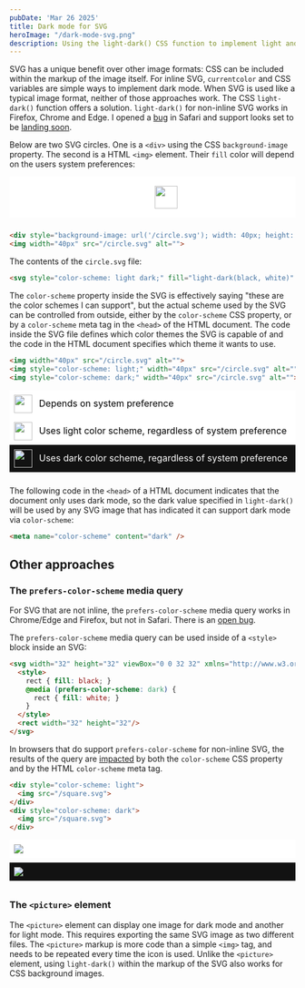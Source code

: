 ```yaml
---
pubDate: 'Mar 26 2025'
title: Dark mode for SVG
heroImage: "/dark-mode-svg.png"
description: Using the light-dark() CSS function to implement light and dark mode for non-inline SVG icons, including SVG used with the HTML img element or as a CSS background-image. 
---
```


SVG has a unique benefit over other image formats: CSS can be included within the markup of the image itself. For inline SVG, `currentcolor` and CSS variables are simple ways to implement dark mode. When SVG is used like a typical image format, neither of those approaches work. The CSS `light-dark()` function offers a solution. `light-dark()` for non-inline SVG works in Firefox, Chrome and Edge. I opened a [bug](https://bugs.webkit.org/show_bug.cgi?id=283489) in Safari and support looks set to be [landing soon](https://github.com/WebKit/WebKit/pull/42918).

Below are two SVG circles. One is a `<div>` using the CSS `background-image` property. The second is a HTML `<img>` element. Their `fill` color will depend on the users system preferences:

<div style="display: flex; justify-content: center; gap: 8px; margin-bottom: 24px; color-scheme: light dark; background-color: Canvas; padding: 16px;">
<div style="width: 40px; height: 40px; background-image: url('/circle.svg')">
</div>
<img width="40px" src="/circle.svg" alt="">
</div>

```html
<div style="background-image: url('/circle.svg'); width: 40px; height: 40px;"></div>
<img width="40px" src="/circle.svg" alt="">
```

The contents of the `circle.svg` file:

```html
<svg style="color-scheme: light dark;" fill="light-dark(black, white)" viewBox="0 0 10 10" xmlns="http://www.w3.org/2000/svg" id="circle"><circle cx="5" cy="5" r="5"/></svg>
```

The `color-scheme` property inside the SVG is effectively saying "these are the color schemes I can support", but the actual scheme used by the SVG can be controlled from outside, either by the `color-scheme` CSS property, or by a `color-scheme` meta tag in the `<head>` of the HTML document. The code inside the SVG file defines which color themes the SVG is capable of and the code in the HTML document specifies which theme it wants to use.

```html
<img width="40px" src="/circle.svg" alt="">
<img style="color-scheme: light;" width="40px" src="/circle.svg" alt="">
<img style="color-scheme: dark;" width="40px" src="/circle.svg" alt="">
```

<div style="margin-bottom: 24px; line-height: 1.3; font-size: 16px;">
<div style="display: grid; grid-template-columns: max-content 1fr; color-scheme: light dark; background-color: Canvas; color: CanvasText; padding: 8px; align-items: center; gap: 12px;"><img width="32px" src="/circle.svg" alt=""> <span>Depends on system preference</span></div>
<div style="display: grid; grid-template-columns: max-content 1fr; color-scheme: light; background-color: Canvas; color: CanvasText; padding: 8px; align-items: center; gap: 12px;"><img style="color-scheme: light;" width="32px" src="/circle.svg" alt=""> <span>Uses light color scheme, regardless of system preference</span></div>
<div style="display: grid; grid-template-columns: max-content 1fr; color-scheme: dark; background-color: Canvas; color: CanvasText; padding: 8px; align-items: center; gap: 12px;"><img style="color-scheme: dark;" width="32px" src="/circle.svg" alt=""> <span>Uses dark color scheme, regardless of system preference</span></div>
</div>

The following code in the `<head>` of a HTML document indicates that the document only uses dark mode, so the dark value specified in `light-dark()` will be used by any SVG image that has indicated it can support dark mode via `color-scheme`:

```html
<meta name="color-scheme" content="dark" />
```

## Other approaches

### The `prefers-color-scheme` media query

For SVG that are not inline, the `prefers-color-scheme` media query works in Chrome/Edge and Firefox, but not in Safari. There is an [open bug](https://bugs.webkit.org/show_bug.cgi?id=199134).

The `prefers-color-scheme` media query can be used inside of a `<style>` block inside an SVG:

```html
<svg width="32" height="32" viewBox="0 0 32 32" xmlns="http://www.w3.org/2000/svg">
  <style>
    rect { fill: black; }
    @media (prefers-color-scheme: dark) {
      rect { fill: white; }
    }
  </style>
  <rect width="32" height="32"/>
</svg>
```

In browsers that do support `prefers-color-scheme` for non-inline SVG, the results of the query are [impacted](https://github.com/w3c/csswg-drafts/issues/7213) by both the `color-scheme` CSS property and by the HTML `color-scheme` meta tag.

```html
<div style="color-scheme: light">
  <img src="/square.svg">
</div>
<div style="color-scheme: dark">
  <img src="/square.svg">
</div>
```

<div style="color-scheme: light; background-color: Canvas; padding: 8px;">
  <img style="border-radius: 0;" src="/square.svg">
</div>
<div style="color-scheme: dark; background-color: Canvas; margin-top: 8px; margin-bottom: 32px; padding: 8px;">
  <img style="border-radius: 0;" src="/square.svg">
</div>

### The `<picture>` element

The `<picture>` element can display one image for dark mode and another for light mode. This requires exporting the same SVG image as two different files. The `<picture>` markup is more code than a simple `<img>` tag, and needs to be repeated every time the icon is used. Unlike the `<picture>` element, using `light-dark()` within the markup of the SVG also works for CSS background images.
